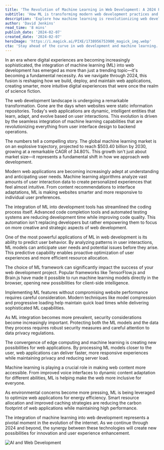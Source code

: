```yaml
---
title: 'The Revolution of Machine Learning in Web Development: A 2024 Perspective'
subtitle: 'How ML is transforming modern web development practices and user experiences'
description: 'Explore how machine learning is revolutionizing web development in 2024, from automated workflows to personalized user experiences. Learn about the latest trends, technical considerations, and future prospects in this rapidly evolving field.'
author: 'David Jenkins'
read_time: '8 mins'
publish_date: '2024-02-07'
created_date: '2024-02-07'
heroImage: 'https://i.magick.ai/PIXE/1738956753900_magick_img.webp'
cta: 'Stay ahead of the curve in web development and machine learning. Follow us on LinkedIn for daily insights, expert analysis, and the latest innovations shaping the future of tech.'
---
```


In an era where digital experiences are becoming increasingly sophisticated, the integration of machine learning (ML) into web development has emerged as more than just a trending topic—it's becoming a fundamental necessity. As we navigate through 2024, this fusion is reshaping how we build, deploy, and maintain web applications, creating smarter, more intuitive digital experiences that were once the realm of science fiction.

The web development landscape is undergoing a remarkable transformation. Gone are the days when websites were static information repositories. Today's web applications are dynamic, intelligent entities that learn, adapt, and evolve based on user interactions. This evolution is driven by the seamless integration of machine learning capabilities that are revolutionizing everything from user interface design to backend operations.

The numbers tell a compelling story. The global machine learning market is on an explosive trajectory, projected to reach $503.40 billion by 2030, growing at a remarkable CAGR of 34.80%. This growth isn't just about market size—it represents a fundamental shift in how we approach web development.

Modern web applications are becoming increasingly adept at understanding and anticipating user needs. Machine learning algorithms analyze vast amounts of user interaction data to create personalized experiences that feel almost intuitive. From content recommendations to interface adaptations, ML is making websites smarter and more responsive to individual user preferences.

The integration of ML into development tools has streamlined the coding process itself. Advanced code completion tools and automated testing systems are reducing development time while improving code quality. This automation isn't replacing developers but rather empowering them to focus on more creative and strategic aspects of web development.

One of the most powerful applications of ML in web development is its ability to predict user behavior. By analyzing patterns in user interactions, ML models can anticipate user needs and potential issues before they arise. This predictive capability enables proactive optimization of user experiences and more efficient resource allocation.

The choice of ML framework can significantly impact the success of your web development project. Popular frameworks like TensorFlow.js and Brain.js have made it possible to run machine learning models directly in the browser, opening new possibilities for client-side intelligence.

Implementing ML features without compromising website performance requires careful consideration. Modern techniques like model compression and progressive loading help maintain quick load times while delivering sophisticated ML capabilities.

As ML integration becomes more prevalent, security considerations become increasingly important. Protecting both the ML models and the data they process requires robust security measures and careful attention to data privacy regulations.

The convergence of edge computing and machine learning is creating new possibilities for web applications. By processing ML models closer to the user, web applications can deliver faster, more responsive experiences while maintaining privacy and reducing server load.

Machine learning is playing a crucial role in making web content more accessible. From improved voice interfaces to dynamic content adaptation for different abilities, ML is helping make the web more inclusive for everyone.

As environmental concerns become more pressing, ML is being leveraged to optimize web applications for energy efficiency. Smart resource allocation and improved caching strategies are reducing the carbon footprint of web applications while maintaining high performance.

The integration of machine learning into web development represents a pivotal moment in the evolution of the internet. As we continue through 2024 and beyond, the synergy between these technologies will create new possibilities for innovation and user experience enhancement.

![AI and Web Development](https://i.magick.ai/PIXE/1738406204215_magick_img.webp)